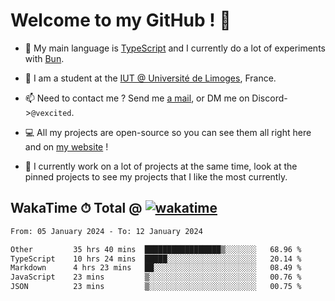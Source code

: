 # Welcome to my GitHub ! 🌃

- 🔭 My main language is [TypeScript](https://www.typescriptlang.org/) and I currently do a lot of experiments with [Bun](https://bun.sh).

- 🌱 I am a student at the [IUT @ Université de Limoges](https://iut.unilim.fr), France.

- 📫 Need to contact me ? Send me <a href="mailto:mikkel@milescode.dev">a mail</a>, or DM me on Discord->`@vexcited`.

- 💻 All my projects are open-source so you can see them all right here and on <a href="https://vexcited.vercel.app">my website</a> !

- 👀 I currently work on a lot of projects at the same time, look at the pinned projects to see my projects that I like the most currently.

## WakaTime ⏱ Total @ [![wakatime](https://wakatime.com/badge/user/0839e595-e07a-435c-8d59-ed95f2a3d6dd.svg)](https://wakatime.com/@0839e595-e07a-435c-8d59-ed95f2a3d6dd)

<!--START_SECTION:waka-->

```txt
From: 05 January 2024 - To: 12 January 2024

Other         35 hrs 40 mins  █████████████████▒░░░░░░░   68.96 %
TypeScript    10 hrs 24 mins  █████░░░░░░░░░░░░░░░░░░░░   20.14 %
Markdown      4 hrs 23 mins   ██░░░░░░░░░░░░░░░░░░░░░░░   08.49 %
JavaScript    23 mins         ▒░░░░░░░░░░░░░░░░░░░░░░░░   00.76 %
JSON          23 mins         ▒░░░░░░░░░░░░░░░░░░░░░░░░   00.75 %
```

<!--END_SECTION:waka-->
